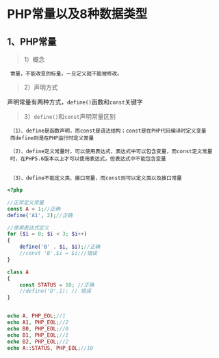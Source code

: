 # PHP常量以及8种数据类型

## 1、PHP常量
>1）概念

     常量，不能改变的标量，一旦定义就不能被修改。

>2）声明方式


声明常量有两种方式，`define()`函数和`const`关键字


> 3）`define()`和`const`声明常量区别

     （1）、define是函数声明，而const是语法结构；const是在PHP代码编译时定义变量
     而define则是在PHP运行时定义常量

     （2）、define定义常量时，可以使用表达式，表达式中可以包含变量，而const定义常量
     时，在PHP5.6版本以上才可以使用表达式，但表达式中不能包含变量


     （3）、define不能定义类、接口常量，而const则可以定义类以及接口常量

```php
<?php

//正常定义常量
const A = 1;//正确
define('A1', 2);//正确

//使用表达式定义
for ($i = 0; $i < 3; $i++)
{
	define('B' . $i, $i);//正确
	//const 'B'.$i = $i;//错误
}

class A
{
	const STATUS = 10; //正确
	//define('D',1); // 错误
}


echo A, PHP_EOL;//1
echo A1, PHP_EOL;//2
echo B0, PHP_EOL;//0
echo B1, PHP_EOL;//1
echo B2, PHP_EOL;//2
echo A::STATUS, PHP_EOL;//10
```
